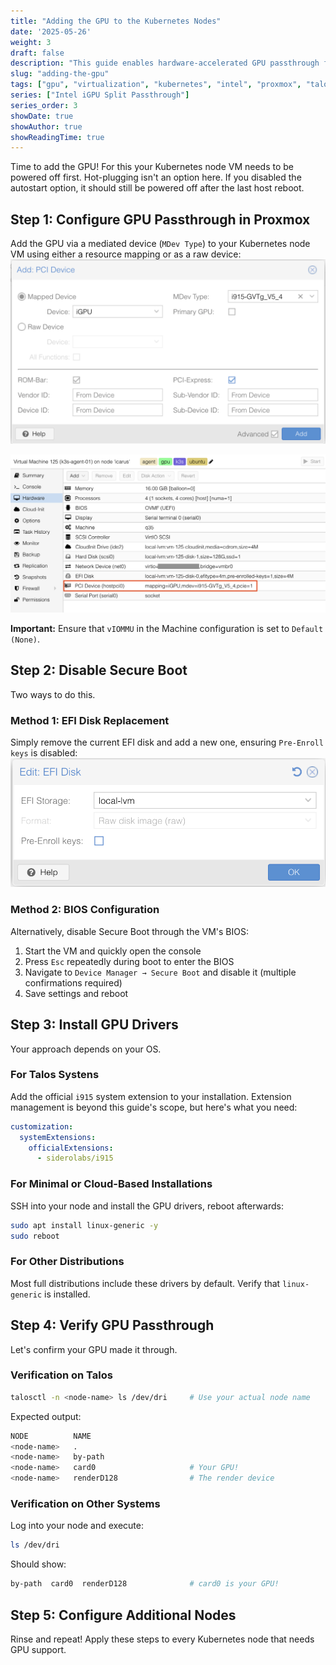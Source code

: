 ```yaml
---
title: "Adding the GPU to the Kubernetes Nodes"
date: '2025-05-26'
weight: 3
draft: false
description: "This guide enables hardware-accelerated GPU passthrough from Proxmox VE hosts through Kubernetes VMs to containers, allowing applications like Jellyfin and Plex to utilize Intel integrated GPUs while maintaining Proxmox console functionality."
slug: "adding-the-gpu"
tags: ["gpu", "virtualization", "kubernetes", "intel", "proxmox", "talos"]
series: ["Intel iGPU Split Passthrough"]
series_order: 3
showDate: true
showAuthor: true
showReadingTime: true
---
```

Time to add the GPU! For this your Kubernetes node VM needs to be powered off first. Hot-plugging isn't an option here. If you disabled the autostart option, it should still be powered off after the last host reboot.

## Step 1: Configure GPU Passthrough in Proxmox
Add the GPU via a mediated device (`MDev Type`) to your Kubernetes node VM using either a resource mapping or as a raw device:
![Adding the device to the VM](img/adding-the-gpu-01.png "Adding the device to the VM")

![Overview of the VM configuration](img/adding-the-gpu-02.png "Overview of the VM configuration")

**Important:** Ensure that `vIOMMU` in the Machine configuration is set to `Default (None)`.

## Step 2: Disable Secure Boot
Two ways to do this.

### Method 1: EFI Disk Replacement
Simply remove the current EFI disk and add a new one, ensuring `Pre-Enroll keys` is disabled:
![EFI disk with the Pre-Enroll keys option disabled](img/adding-the-gpu-03.png "EFI disk with the Pre-Enroll keys option disabled")

### Method 2: BIOS Configuration
Alternatively, disable Secure Boot through the VM's BIOS:
1. Start the VM and quickly open the console
2. Press `Esc` repeatedly during boot to enter the BIOS
3. Navigate to `Device Manager → Secure Boot` and disable it (multiple confirmations required)
4. Save settings and reboot

## Step 3: Install GPU Drivers
Your approach depends on your OS.

### For Talos Systens
Add the official `i915` system extension to your installation. Extension management is beyond this guide's scope, but here's what you need:
```yaml
customization:
  systemExtensions:
    officialExtensions:
      - siderolabs/i915
```

### For Minimal or Cloud-Based Installations
SSH into your node and install the GPU drivers, reboot afterwards:
```bash
sudo apt install linux-generic -y
sudo reboot
```
### For Other Distributions
Most full distributions include these drivers by default. Verify that `linux-generic` is installed.

## Step 4: Verify GPU Passthrough
Let's confirm your GPU made it through.

### Verification on Talos
```bash
talosctl -n <node-name> ls /dev/dri		# Use your actual node name
```
Expected output:
```bash
NODE          NAME
<node-name>   .
<node-name>   by-path
<node-name>   card0						# Your GPU!
<node-name>   renderD128				# The render device
```

### Verification on Other Systems
Log into your node and execute:
```bash
ls /dev/dri
```
Should show:
```bash
by-path  card0  renderD128				# card0 is your GPU!
```

## Step 5: Configure Additional Nodes
Rinse and repeat! Apply these steps to every Kubernetes node that needs GPU support.
